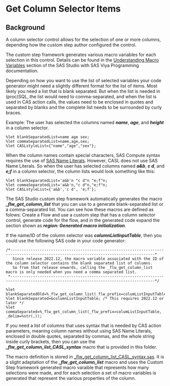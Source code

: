 # Get Column Selector Items

## Background

A column selector control allows for the selection of one or more columns, depending how the custom step author configured the control.

The custom step framework generates various macro variables for each selection in this control. Details can be found in the [Understanding Macro Variables](https://go.documentation.sas.com/doc/en/sasstudiocdc/default/webeditorcdc/webeditorsteps/n1nmkkmrxrohysn1t7n9y66l0awv.htm) section of the SAS Studio with SAS Viya Programming documentation.

Depending on how you want to use the list of selected variables your code generator might need a slightly different format for the list of items. Most likely you need a list that is blank separated. But when the list is needed in (proc)SQL, the list would need to comma-separated, and when the list is used in CAS action calls, the values need to be enclosed in quotes and separated by blanks and the complete list needs to be surrounded by curly braces.

Example:
The user has selected the columns named ***name***, ***age***, and ***height*** in a column selector.
```SAS
%let blankSeparatedList=name age sex;
%let commaSeparatedList=name,age,sex;
%let CASLstyleList={"name","age","sex"};
```

When the column names contain special characters, SAS Compute syntax requires the use of [SAS Name Literals](https://go.documentation.sas.com/doc/en/pgmsascdc/default/lepg/p0z9rbr2w2vtd1n1q8lty9b13iv3.htm). However, CASL does not use SAS Name Literals. So when the user has selected columns named ***a&b***, ***c d***, and ***e;f*** in a column selector, the column lists would look something like this:
```SAS
%let blankSeparatedList='a&b'n "c d"n "e;f"n;
%let commaSeparatedList='a&b'n,"c d"n,"e;f"n;
%let CASLstyleList={'a&b','c d', 'e;f'};

```

The SAS Studio custom step framework automatically generates the macro ***_flw_get_column_list*** that you can use to a generate blank-separated list or a comma-separated list. You can see how these macros are defined as folows: Create a Flow and use a custom step that has a column selector control, generate code for the flow, and in the generated code expand the section shown as ***region: Generated macro initialization***. 

If the name/ID of the column selector was ***columnListInputTable***, then you could use the following SAS code in your code generator:
```SAS
/*--------------------------------------------------------------------------------------------------------------------------------------*
   Since release 2022.12, the macro variable associated with the ID of the column selector contains the blank separated list of columns. 
   So from that release onwards, calling the _flw_get_column_list macro is only needed when you need a comma separated list.
 *--------------------------------------------------------------------------------------------------------------------------------------*/

%let blankSeparatedOld=%_flw_get_column_list(_flw_prefix=columListInputTable);
%let blankSeparated=&columnListInputTable; /* This requires 2022.12 or later */
%let commaSeparated=%_flw_get_column_list(_flw_prefix=columListInputTable, _delim=%str(,));
```
If you need a list of columns that uses syntax that is needed by CAS action parameters, meaning column names without using SAS Name Literals, enclosed in double quotes, separated by commas, and the whole string inside curly brackets, then you can use the ***_flw_get_column_list_CASL_syntax*** macro that is provided in this folder. 

The macro definition is stored in [_flw_get_column_list_CASL_syntax.sas](./_flw_get_column_list_CASL_syntax.sas). It is a
slight adaptation of the ***_flw_get_column_list*** macro and uses the Custom Step framework generated macro varaible that represents how many selections were made, and for each selection a set of macro variables is generated that represent the various properties of the column.
